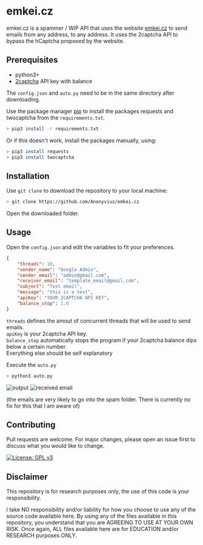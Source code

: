 # emkei.cz

emkei.cz is a spammer / WIP API that uses the website [emkei.cz](https://emkei.cz/) to send emails from any address, to any address.
It uses the 2captcha API to bypass the hCaptcha proposed by the website.

## Prerequisites

- python3+
- [2captcha](https://2captcha.com/) API key with balance

The `config.json` and `auto.py` need to be in the same directory after downloading.

Use the package manager [pip](https://pip.pypa.io/en/stable/) to install the packages requests and twocaptcha from the `requirements.txt`.

```bash
> pip3 install -r requirements.txt
```

Or if this doesn't work, install the packages manually, using:

```bash
> pip3 install requests
> pip3 install twocaptcha 
```

## Installation

Use `git clone` to download the repository to your local machine:

```bash
> git clone https://github.com/Anonyvius/emkei.cz
```

Open the downloaded folder.

## Usage

Open the `config.json` and edit the variables to fit your preferences.

```json
{
    "threads": 10,
    "sender_name": "Google Admin",
    "sender_email": "admin@gmail.com",
    "receiver_email": "template_email@gmail.com",
    "subject": "Test email",
    "message": "this is a test",
    "apiKey": "YOUR 2CAPTCHA API KEY",
    "balance_stop": 1.0
}
```

`threads` defines the amout of concurrent threads that will be used to send emails.\
`apiKey` is your 2captcha API key.\
`balance_stop` automatically stops the program if your 2captcha balance dips below a certain number.\
Everything else should be self explanatory

Execute the `auto.py`

```bash
> python3 auto.py
```

![output](https://i.imgur.com/kAa6gAY.png)
![received email](https://i.imgur.com/tZhqZOc.png)

(the emails are very likely to go into the spam folder. There is currently no fix for this that I am aware of)

## Contributing
Pull requests are welcome. For major changes, please open an issue first to discuss what you would like to change.

[![License: GPL v3](https://img.shields.io/badge/License-GPLv3-blue.svg)](https://www.gnu.org/licenses/gpl-3.0)

## Disclaimer
This repository is for research purposes only, the use of this code is your responsibility.

I take NO responsibility and/or liability for how you choose to use any of the source code available here. By using any of the files available in this repository, you understand that you are AGREEING TO USE AT YOUR OWN RISK. Once again, ALL files available here are for EDUCATION and/or RESEARCH purposes ONLY.
